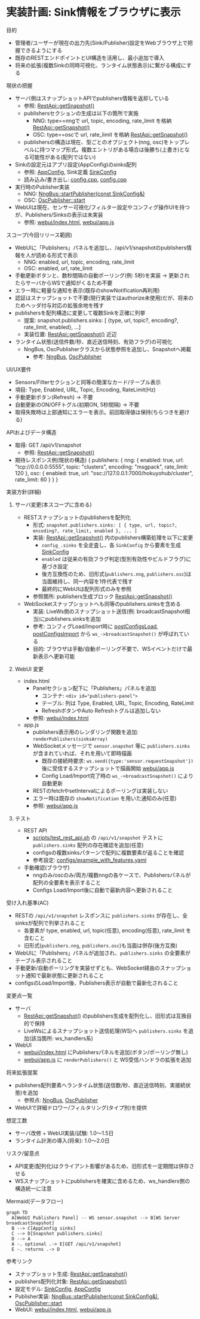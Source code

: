 # 実装計画: Sink情報をブラウザに表示

目的
- 管理者/ユーザーが現在の出力先(Sink/Publisher)設定をWebブラウザ上で把握できるようにする
- 既存のRESTエンドポイントとUI構造を活用し、最小追加で導入
- 将来の拡張(複数Sinkの同時可視化、ランタイム状態表示)に繋がる構成にする

現状の把握
- サーバ側はスナップショットAPIでpublishers情報を返却している
  - 参照: [RestApi::getSnapshot()](src/io/rest_handlers.cpp:266)
  - publishersセクションの生成は以下の箇所で実施
    - NNG: type==nngで url, topic, encoding, rate_limit を格納 [RestApi::getSnapshot()](src/io/rest_handlers.cpp:290)
    - OSC: type==oscで url, rate_limit を格納 [RestApi::getSnapshot()](src/io/rest_handlers.cpp:303)
  - publishersの構造は現在、型ごとのオブジェクト(nng, osc)をトップレベルに持つマップ形式。複数エントリがある場合は後勝ち(上書き)となる可能性がある(配列ではない)
- Sinkの設定元はアプリ設定(AppConfig)のsinks配列
  - 参照: [AppConfig](src/config/config.h:134), Sink定義 [SinkConfig](src/config/config.h:50)
  - 読み込み/書き出し: [config.cpp](src/config/config.cpp:183), [config.cpp](src/config/config.cpp:329)
- 実行時のPublisher実装
  - NNG: [NngBus::startPublisher(const SinkConfig&)](src/io/nng_bus.cpp:52)
  - OSC: [OscPublisher::start](src/io/osc_publisher.cpp:17)
- WebUIは現在、センサー可視化/フィルター設定やコンフィグ操作UIを持つが、Publishers/Sinksの表示は未実装
  - 参照: [webui/index.html](webui/index.html), [webui/app.js](webui/app.js)

スコープ(今回リリース範囲)
- WebUIに「Publishers」パネルを追加し、/api/v1/snapshotのpublishers情報を人が読める形式で表示
  - NNG: enabled, url, topic, encoding, rate_limit
  - OSC: enabled, url, rate_limit
- 手動更新ボタンと、数秒間隔の自動ポーリング(例: 5秒)を実装 -> 更新されたらサーバからWSで通知がくるため不要
- エラー時に軽量な通知を表示(既存のshowNotification再利用)
- 認証はスナップショットで不要(現行実装ではauthorize未使用)だが、将来のためヘッダ付与対応の拡張余地を残す
- publishersを配列構造に変更して複数Sinkを正確に列挙
  - 提案: snapshot.publishers.sinks: [ {type, url, topic?, encoding?, rate_limit, enabled}, ...]
  - 実装位置: [RestApi::getSnapshot()](src/io/rest_handlers.cpp:290) 近辺
- ランタイム状態(送信件数/秒、直近送信時刻、有効フラグ)の可視化
  - NngBus, OscPublisherクラスから状態参照を追加し、Snapshotへ掲載
    - 参考: [NngBus](src/io/nng_bus.h:26), [OscPublisher](src/io/osc_publisher.h:29)

UI/UX要件
- Sensors/Filterセクションと同等の簡潔なカード/テーブル表示
- 項目: Type, Enabled, URL, Topic, Encoding, RateLimit(Hz)
- 手動更新ボタン(Refresh) -> 不要
- 自動更新のON/OFFトグル(初期ON, 5秒間隔) -> 不要
- 取得失敗時は上部通知にエラーを表示。前回取得値は保持(ちらつきを避ける)

APIおよびデータ構造
- 取得: GET /api/v1/snapshot
  - 参照: [RestApi::getSnapshot()](src/io/rest_handlers.cpp:266)
- 期待レスポンス例(現状の構造)
  {
    publishers: {
      nng: { enabled: true, url: "tcp://0.0.0.0:5555", topic: "clusters", encoding: "msgpack", rate_limit: 120 },
      osc: { enabled: true, url: "osc://127.0.0.1:7000/hokuyohub/cluster", rate_limit: 60 }
    }
  }

実装方針(詳細)
1. サーバ変更(本スコープに含める)
   - RESTスナップショットのpublishersを配列化
     - 形式: `snapshot.publishers.sinks: [ { type, url, topic?, encoding?, rate_limit, enabled }, ... ]`
     - 実装: [RestApi::getSnapshot()](src/io/rest_handlers.cpp:266) 内のpublishers構築処理を以下に変更
       - `config_.sinks` を全走査し、各 `SinkConfig` から要素を生成 [SinkConfig](src/config/config.h:50)
       - `enabled` は従来の有効フラグ判定(型別有効性やビルドフラグ)に基づき設定
       - 後方互換性のため、旧形式(`publishers.nng`, `publishers.osc`)は当面維持し、同一内容を1件代表で残す
       - 最終的にWebUIは配列形式のみを参照
     - 参照箇所: publishers生成ブロック [RestApi::getSnapshot()](src/io/rest_handlers.cpp:290)
   - WebSocketスナップショットへも同等のpublishers.sinksを含める
     - 実装: LiveWs側のスナップショット送信(例: broadcastSnapshot相当)にpublishers.sinksを追加
     - 参考: コンフィグLoad/Import時に [postConfigsLoad](src/io/rest_handlers.cpp:377), [postConfigsImport](src/io/rest_handlers.cpp:463) から `ws_->broadcastSnapshot()` が呼ばれている
     - 目的: ブラウザは手動/自動ポーリング不要で、WSイベントだけで最新表示へ更新可能

2. WebUI 変更
   - index.html
     - Panelセクション配下に「Publishers」パネルを追加
       - コンテナ: `<div id="publishers-panel">`
       - テーブル: 列は Type, Enabled, URL, Topic, Encoding, RateLimit
       - RefreshボタンやAuto Refreshトグルは追加しない
     - 参照: [webui/index.html](webui/index.html)
   - app.js
     - publishers表示用のレンダリング関数を追加: `renderPublishers(sinksArray)`
     - WebSocketメッセージで `sensor.snapshot` 等に `publishers.sinks` が含まれていれば、それを用いて即時描画
       - 既存の接続時要求: `ws.send({type:'sensor.requestSnapshot'})` 後に受信するスナップショットで描画開始 [webui/app.js](webui/app.js)
       - Config Load/Import完了時の `ws_->broadcastSnapshot()` により自動更新
     - RESTのfetchやsetIntervalによるポーリングは実装しない
     - エラー時は既存の `showNotification` を用いた通知のみ(任意)
     - 参照: [webui/app.js](webui/app.js)

3. テスト
   - REST API
     - [scripts/test_rest_api.sh](scripts/test_rest_api.sh) の `/api/v1/snapshot` テストに `publishers.sinks` 配列の存在確認を追加(任意)
     - configsの複数sinksパターンで配列に複数要素が返ることを確認
     - 参考設定: [configs/example_with_features.yaml](configs/example_with_features.yaml)
   - 手動確認(ブラウザ)
     - nngのみ/oscのみ/両方/複数nngの各ケースで、Publishersパネルが配列の全要素を表示すること
     - Configs Load/Import後に自動で最新内容へ更新されること

受け入れ基準(AC)
- RESTの `/api/v1/snapshot` レスポンスに `publishers.sinks` が存在し、全sinksが配列で列挙されること
  - 各要素が type, enabled, url, topic(任意), encoding(任意), rate_limit を含むこと
  - 旧形式(`publishers.nng`, `publishers.osc`)も当面は併存(後方互換)
- WebUIに「Publishers」パネルが追加され、`publishers.sinks` の全要素がテーブル表示されること
- 手動更新/自動ポーリングを実装せずとも、WebSocket経由のスナップショット通知で最新状態に更新されること
- configsのLoad/Import後、Publishers表示が自動で最新化されること

変更点一覧
- サーバ
  - [RestApi::getSnapshot()](src/io/rest_handlers.cpp:266) のpublishers生成を配列化し、旧形式は互換目的で保持
  - LiveWsによるスナップショット送信処理(WS)へ `publishers.sinks` を追加(該当箇所: ws_handlers系)
- WebUI
  - [webui/index.html](webui/index.html) にPublishersパネルを追加(ボタン/ポーリング無し)
  - [webui/app.js](webui/app.js) に `renderPublishers()` と WS受信ハンドラの拡張を追加

将来拡張提案
- publishers配列要素へランタイム状態(送信数/秒、直近送信時刻、実接続状態)を追加
  - 参照点: [NngBus](src/io/nng_bus.h:26), [OscPublisher](src/io/osc_publisher.h:29)
- WebUIで詳細ドロワー/フィルタリング(タイプ別)を提供

想定工数
- サーバ改修 + WebUI実装/試験: 1.0〜1.5日
- ランタイム計測の導入(将来): 1.0〜2.0日

リスク/留意点
- API変更(配列化)はクライアント影響があるため、旧形式を一定期間は併存させる
- WSスナップショットにpublishersを確実に含めるため、ws_handlers側の構造統一に注意

Mermaid(データフロー)
```mermaid
graph TD
  A[WebUI Publishers Panel] -- WS sensor.snapshot --> B[WS Server broadcastSnapshot]
  B --> C[AppConfig sinks]
  C --> D[Snapshot publishers.sinks]
  D --> A
  A -. optional .-> E[GET /api/v1/snapshot]
  E -. returns .-> D
```

参考リンク
- スナップショット生成: [RestApi::getSnapshot()](src/io/rest_handlers.cpp:266)
- publishers配列化対象: [RestApi::getSnapshot()](src/io/rest_handlers.cpp:290)
- 設定モデル: [SinkConfig](src/config/config.h:50), [AppConfig](src/config/config.h:134)
- Publisher実装: [NngBus::startPublisher(const SinkConfig&)](src/io/nng_bus.cpp:52), [OscPublisher::start](src/io/osc_publisher.cpp:17)
- WebUI: [webui/index.html](webui/index.html), [webui/app.js](webui/app.js)